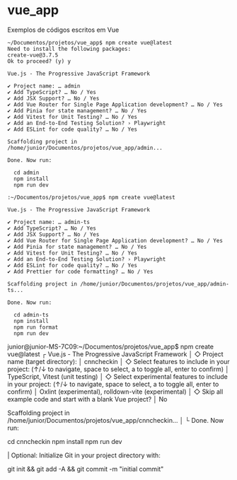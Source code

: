 # vue_app
Exemplos de códigos escritos em Vue

```
~/Documentos/projetos/vue_app$ npm create vue@latest
Need to install the following packages:
create-vue@3.7.5
Ok to proceed? (y) y

Vue.js - The Progressive JavaScript Framework

✔ Project name: … admin
✔ Add TypeScript? … No / Yes
✔ Add JSX Support? … No / Yes
✔ Add Vue Router for Single Page Application development? … No / Yes
✔ Add Pinia for state management? … No / Yes
✔ Add Vitest for Unit Testing? … No / Yes
✔ Add an End-to-End Testing Solution? › Playwright
✔ Add ESLint for code quality? … No / Yes

Scaffolding project in /home/junior/Documentos/projetos/vue_app/admin...

Done. Now run:

  cd admin
  npm install
  npm run dev

```

```
:~/Documentos/projetos/vue_app$ npm create vue@latest

Vue.js - The Progressive JavaScript Framework

✔ Project name: … admin-ts
✔ Add TypeScript? … No / Yes
✔ Add JSX Support? … No / Yes
✔ Add Vue Router for Single Page Application development? … No / Yes
✔ Add Pinia for state management? … No / Yes
✔ Add Vitest for Unit Testing? … No / Yes
✔ Add an End-to-End Testing Solution? › Playwright
✔ Add ESLint for code quality? … No / Yes
✔ Add Prettier for code formatting? … No / Yes

Scaffolding project in /home/junior/Documentos/projetos/vue_app/admin-ts...

Done. Now run:

  cd admin-ts
  npm install
  npm run format
  npm run dev

```


 

 
junior@junior-MS-7C09:~/Documentos/projetos/vue_app$ npm create vue@latest
┌  Vue.js - The Progressive JavaScript Framework
│
◇  Project name (target directory):
│  cnncheckin
│
◇  Select features to include in your project: (↑/↓ to navigate, space to select, a to toggle all, enter to confirm)
│  TypeScript, Vitest (unit testing)
│
◇  Select experimental features to include in your project: (↑/↓ to navigate, space to select, a to toggle all, enter to confirm)
│  Oxlint (experimental), rolldown-vite (experimental)
│
◇  Skip all example code and start with a blank Vue project?
│  No

Scaffolding project in /home/junior/Documentos/projetos/vue_app/cnncheckin...
│
└  Done. Now run:

   cd cnncheckin
   npm install
   npm run dev

| Optional: Initialize Git in your project directory with:
  
   git init && git add -A && git commit -m "initial commit"